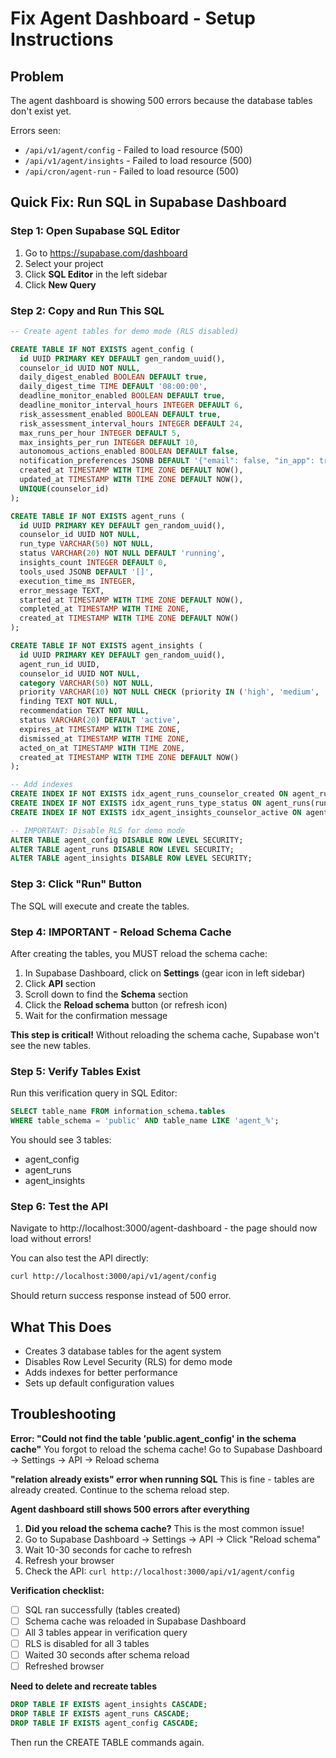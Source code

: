 # Fix Agent Dashboard - Setup Instructions

## Problem
The agent dashboard is showing 500 errors because the database tables don't exist yet.

Errors seen:
- `/api/v1/agent/config` - Failed to load resource (500)
- `/api/v1/agent/insights` - Failed to load resource (500)
- `/api/cron/agent-run` - Failed to load resource (500)

## Quick Fix: Run SQL in Supabase Dashboard

### Step 1: Open Supabase SQL Editor
1. Go to https://supabase.com/dashboard
2. Select your project
3. Click **SQL Editor** in the left sidebar
4. Click **New Query**

### Step 2: Copy and Run This SQL

```sql
-- Create agent tables for demo mode (RLS disabled)

CREATE TABLE IF NOT EXISTS agent_config (
  id UUID PRIMARY KEY DEFAULT gen_random_uuid(),
  counselor_id UUID NOT NULL,
  daily_digest_enabled BOOLEAN DEFAULT true,
  daily_digest_time TIME DEFAULT '08:00:00',
  deadline_monitor_enabled BOOLEAN DEFAULT true,
  deadline_monitor_interval_hours INTEGER DEFAULT 6,
  risk_assessment_enabled BOOLEAN DEFAULT true,
  risk_assessment_interval_hours INTEGER DEFAULT 24,
  max_runs_per_hour INTEGER DEFAULT 5,
  max_insights_per_run INTEGER DEFAULT 10,
  autonomous_actions_enabled BOOLEAN DEFAULT false,
  notification_preferences JSONB DEFAULT '{"email": false, "in_app": true}',
  created_at TIMESTAMP WITH TIME ZONE DEFAULT NOW(),
  updated_at TIMESTAMP WITH TIME ZONE DEFAULT NOW(),
  UNIQUE(counselor_id)
);

CREATE TABLE IF NOT EXISTS agent_runs (
  id UUID PRIMARY KEY DEFAULT gen_random_uuid(),
  counselor_id UUID NOT NULL,
  run_type VARCHAR(50) NOT NULL,
  status VARCHAR(20) NOT NULL DEFAULT 'running',
  insights_count INTEGER DEFAULT 0,
  tools_used JSONB DEFAULT '[]',
  execution_time_ms INTEGER,
  error_message TEXT,
  started_at TIMESTAMP WITH TIME ZONE DEFAULT NOW(),
  completed_at TIMESTAMP WITH TIME ZONE,
  created_at TIMESTAMP WITH TIME ZONE DEFAULT NOW()
);

CREATE TABLE IF NOT EXISTS agent_insights (
  id UUID PRIMARY KEY DEFAULT gen_random_uuid(),
  agent_run_id UUID,
  counselor_id UUID NOT NULL,
  category VARCHAR(50) NOT NULL,
  priority VARCHAR(10) NOT NULL CHECK (priority IN ('high', 'medium', 'low')),
  finding TEXT NOT NULL,
  recommendation TEXT NOT NULL,
  status VARCHAR(20) DEFAULT 'active',
  expires_at TIMESTAMP WITH TIME ZONE,
  dismissed_at TIMESTAMP WITH TIME ZONE,
  acted_on_at TIMESTAMP WITH TIME ZONE,
  created_at TIMESTAMP WITH TIME ZONE DEFAULT NOW()
);

-- Add indexes
CREATE INDEX IF NOT EXISTS idx_agent_runs_counselor_created ON agent_runs(counselor_id, created_at DESC);
CREATE INDEX IF NOT EXISTS idx_agent_runs_type_status ON agent_runs(run_type, status);
CREATE INDEX IF NOT EXISTS idx_agent_insights_counselor_active ON agent_insights(counselor_id, status, created_at DESC) WHERE status = 'active';

-- IMPORTANT: Disable RLS for demo mode
ALTER TABLE agent_config DISABLE ROW LEVEL SECURITY;
ALTER TABLE agent_runs DISABLE ROW LEVEL SECURITY;
ALTER TABLE agent_insights DISABLE ROW LEVEL SECURITY;
```

### Step 3: Click "Run" Button
The SQL will execute and create the tables.

### Step 4: **IMPORTANT - Reload Schema Cache**
After creating the tables, you MUST reload the schema cache:

1. In Supabase Dashboard, click on **Settings** (gear icon in left sidebar)
2. Click **API** section
3. Scroll down to find the **Schema** section
4. Click the **Reload schema** button (or refresh icon)
5. Wait for the confirmation message

**This step is critical!** Without reloading the schema cache, Supabase won't see the new tables.

### Step 5: Verify Tables Exist
Run this verification query in SQL Editor:
```sql
SELECT table_name FROM information_schema.tables
WHERE table_schema = 'public' AND table_name LIKE 'agent_%';
```

You should see 3 tables:
- agent_config
- agent_runs
- agent_insights

### Step 6: Test the API
Navigate to http://localhost:3000/agent-dashboard - the page should now load without errors!

You can also test the API directly:
```bash
curl http://localhost:3000/api/v1/agent/config
```

Should return success response instead of 500 error.

## What This Does
- Creates 3 database tables for the agent system
- Disables Row Level Security (RLS) for demo mode
- Adds indexes for better performance
- Sets up default configuration values

## Troubleshooting

**Error: "Could not find the table 'public.agent_config' in the schema cache"**
You forgot to reload the schema cache! Go to Supabase Dashboard → Settings → API → Reload schema

**"relation already exists" error when running SQL**
This is fine - tables are already created. Continue to the schema reload step.

**Agent dashboard still shows 500 errors after everything**
1. **Did you reload the schema cache?** This is the most common issue!
2. Go to Supabase Dashboard → Settings → API → Click "Reload schema"
3. Wait 10-30 seconds for cache to refresh
4. Refresh your browser
5. Check the API: `curl http://localhost:3000/api/v1/agent/config`

**Verification checklist:**
- [ ] SQL ran successfully (tables created)
- [ ] Schema cache was reloaded in Supabase Dashboard
- [ ] All 3 tables appear in verification query
- [ ] RLS is disabled for all 3 tables
- [ ] Waited 30 seconds after schema reload
- [ ] Refreshed browser

**Need to delete and recreate tables**
```sql
DROP TABLE IF EXISTS agent_insights CASCADE;
DROP TABLE IF EXISTS agent_runs CASCADE;
DROP TABLE IF EXISTS agent_config CASCADE;
```
Then run the CREATE TABLE commands again.

